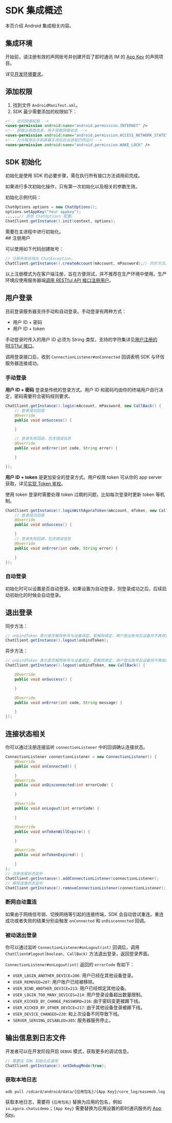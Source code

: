 # SDK 集成概述

本页介绍 Android 集成相关内容。

## 集成环境

开始前，请注册有效的声网账号并创建开启了即时通讯 IM 的 [App Key](./enable_agora_chat#获取即时通讯项目信息) 的声网项目。

详见[开发环境要求](./agora_chat_get_started_android#前提条件)。

## 添加权限

1. 找到文件 `AndroidManifest.xml`。
2. SDK 最少需要添加的权限如下：

```xml
<!-- 访问网络权限 -->
<uses-permission android:name="android.permission.INTERNET" />
<!-- 获取运营商信息，用于获取网络状态 -->
<uses-permission android:name="android.permission.ACCESS_NETWORK_STATE"/>
<!-- 允许程序在手机屏幕关闭后后台进程仍然运行 -->
<uses-permission android:name="android.permission.WAKE_LOCK" />
```

## SDK 初始化

初始化是使用 SDK 的必要步骤，需在执行所有接口方法调用前完成。

如果进行多次初始化操作，只有第一次初始化以及相关的参数生效。

初始化示例代码：

```java
ChatOptions options = new ChatOptions();
options.setAppKey("Your appkey");
......// 其他 ChatOptions 配置。
ChatClient.getInstance().init(context, options);
```

<div class="alert note">需要在主进程中进行初始化。</div>
## 注册用户

可以使用如下代码创建账号：

```java
// 注册失败会抛出 ChatException。
ChatClient.getInstance().createAccount(mAccount, mPassword);// 同步方法。
```

以上注册模式为在客户端注册，旨在方便测试，并不推荐在生产环境中使用。生产环境应使用服务器端[调用 RESTful API 接口注册用户](./agora_chat_restful_registration#注册单个用户)。

## 用户登录

目前登录服务器支持手动和自动登录。手动登录有两种方式：

- 用户 ID + 密码
- 用户 ID + token

手动登录时传入的用户 ID 必须为 String 类型，支持的字符集详见[用户注册的 RESTful 接口](./agora_chat_restful_registration#注册单个用户)。

调用登录接口后，收到 `ConnectionListener#onConnected` 回调表明 SDK 与环信服务器连接成功。

### 手动登录

**用户 ID + 密码** 登录是传统的登录方式。用户 ID 和密码均由你的终端用户自行决定，密码需要符合密码规则要求。

```java
ChatClient.getInstance().login(mAccount, mPassword, new CallBack() {
    // 登录成功回调
    @Override 
    public void onSuccess() {

    }

    // 登录失败回调，包含错误信息
    @Override 
    public void onError(int code, String error) {

    }

});
```

**用户 ID + token** 是更加安全的登录方式。用户权限 token 可从你的 app server 获取，详见[实现 Token 鉴权](./agora_chat_token)。

<div class="alert note">使用 token 登录时需要处理 token 过期的问题，比如每次登录时更新 token 等机制。</div>

```java
ChatClient.getInstance().loginWithAgoraToken(mAccount, mToken, new CallBack() {
    // 登录成功回调
    @Override
    public void onSuccess() {

    }
    // 登录失败回调，包含错误信息
    @Override
    public void onError(int code, String error) {

    }
});
```

### 自动登录

初始化时可以设置是否自动登录。如果设置为自动登录，则登录成功之后，后续启动初始化的时候会自动登录。

## 退出登录

同步方法：

```java
// unbindToken 表示是否解除账号与设备绑定。若解除绑定，用户登出账号后设备将不再收到消息推送。
ChatClient.getInstance().logout(unbindToken);
```

异步方法：

```java
// unbindToken 表示是否解除账号与设备绑定。若解除绑定，用户登出账号后设备将不再收到消息推送。
ChatClient.getInstance().logout(unbindToken, new CallBack() {

    @Override
    public void onSuccess() {

    }

    @Override
    public void onError(int code, String message) {

    }
});
```

## 连接状态相关

你可以通过注册连接监听 `connectionListener` 中的回调确认连接状态。

```java
ConnectionListener connectionListener = new ConnectionListener() {
    @Override
    public void onConnected() {

    }
    @Override
    public void onDisconnected(int errorCode) {

    }

    @Override
    public void onLogout(int errorCode) {

    }

    @Override
    public void onTokenWillExpire() {

    }

    @Override
    public void onTokenExpired() {

    }
};
// 注册连接状态监听
ChatClient.getInstance().addConnectionListener(connectionListener);
// 移除连接状态监听
ChatClient.getInstance().removeConnectionListener(connectionListener);
```

### 断网自动重连

如果由于网络信号弱、切换网络等引起的连接终端，SDK 会自动尝试重连。重连成功或者失败的结果分别会触发 `onConnected` 和 `onDisconnected` 回调。

### 被动退出登录

你可以通过监听 `ConnectionListener#onLogout(int)` 回调后，调用 `ChatClient#logout(boolean, CallBack)` 方法退出登录，返回登录界面。

`ConnectionListener#onLogout(int)` 返回的 `errorCode` 有如下：

- `USER_LOGIN_ANOTHER_DEVICE=206`: 用户已经在其他设备登录。
- `USER_REMOVED=207`: 用户账户已经被移除。
- `USER_BIND_ANOTHER_DEVICE=213`: 用户已经绑定其他设备。
- `USER_LOGIN_TOO_MANY_DEVICES=214`: 用户登录设备超出数量限制。
- `USER_KICKED_BY_CHANGE_PASSWORD=216`: 由于密码变更被踢下线。
- `USER_KICKED_BY_OTHER_DEVICE=217`: 由于其他设备登录被踢下线。
- `USER_DEVICE_CHANGED=220`: 和上次设备不同导致下线。
- `SERVER_SERVING_DISABLED=305`: 服务器服务停止。

## 输出信息到日志文件

开发者可以在开发阶段开启 `DEBUG` 模式，获取更多的调试信息。

```java
// 需要在 SDK 初始化后调用
ChatClient.getInstance().setDebugMode(true);
```

### 获取本地日志

```shell
adb pull /sdcard/android/data/{应用包名}/{App Key}/core_log/easemob.log
```

获取本地日志，需要将 `{应用包名}` 替换为应用的包名，例如 `io.agora.chatuidemo`；`{App Key}` 需要替换为应用设置的即时通讯服务的 [App Key](./enable_agora_chat#获取即时通讯项目信息)。